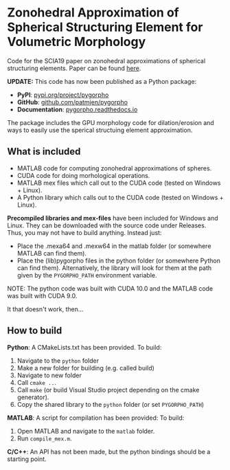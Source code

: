 # Zonohedral Approximation of Spherical Structuring Element for Volumetric Morphology

Code for the SCIA19 paper on zonohedral approximations of spherical structuring elements. Paper can be found [here](http://orbit.dtu.dk/files/172879029/SCIA19_Zonohedra.pdf).

**UPDATE:** This code has now been published as a Python package:

* **PyPI**: [pypi.org/project/pygorpho](https://pypi.org/project/pygorpho/)
* **GitHub**: [github.com/patmjen/pygorpho](https://github.com/patmjen/pygorpho)
* **Documentation**: [pygorpho.readthedocs.io](https://pygorpho.readthedocs.io)

The package includes the GPU morphology code for dilation/erosion and ways to easily use the sperical structuing element approximation.

## What is included

* MATLAB code for computing zonohedral approximations of spheres.
* CUDA code for doing morhological operations.
* MATLAB mex files which call out to the CUDA code (tested on Windows + Linux).
* A Python library which calls out to the CUDA code (tested on Windows + Linux).

**Precompiled libraries and mex-files** have been included for Windows and Linux. 
They can be downloaded with the source code under Releases.
Thus, you may not have to build anything. Instead just:

* Place the .mexa64 and .mexw64 in the matlab folder (or somewhere MATLAB can find them).
* Place the (lib)pygorpho files in the python folder (or somewhere Python can find them).
  Alternatively, the library will look for them at the path given by the `PYGORPHO_PATH` environment variable.

NOTE: The python code was built with CUDA 10.0 and the MATLAB code was built with CUDA 9.0.

It that doesn't work, then...

## How to build

**Python**: A CMakeLists.txt has been provided. To build:

1. Navigate to the `python` folder
2. Make a new folder for building (e.g. called build)
3. Navigate to new folder
4. Call `cmake ..`.
5. Call `make` (or build Visual Studio project depending on the cmake generator).
6. Copy the shared library to the `python` folder (or set `PYGORPHO_PATH`)

**MATLAB**: A script for compilation has been provided: To build:

1. Open MATLAB and navigate to the `matlab` folder.
2. Run `compile_mex.m`.

**C/C++**: An API has not been made, but the python bindings should be a starting point.
